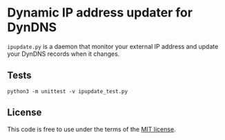 # Dynamic IP address updater for DynDNS

`ipupdate.py` is a daemon that monitor your external IP address and update
your DynDNS records when it changes.

## Tests

```
python3 -m unittest -v ipupdate_test.py
```

## License

This code is free to use under the terms of the [MIT license](http://mturcotte.mit-license.org/).
